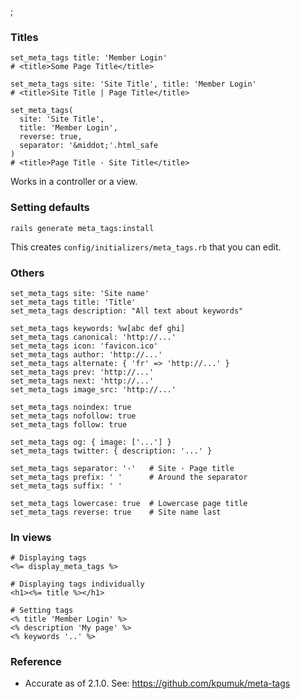 ;

### Titles

    set_meta_tags title: 'Member Login'
    # <title>Some Page Title</title>

    set_meta_tags site: 'Site Title', title: 'Member Login'
    # <title>Site Title | Page Title</title>

    set_meta_tags(
      site: 'Site Title',
      title: 'Member Login',
      reverse: true,
      separator: '&middot;'.html_safe
    )
    # <title>Page Title · Site Title</title>

Works in a controller or a view.

### Setting defaults

    rails generate meta_tags:install

This creates `config/initializers/meta_tags.rb` that you can edit.

### Others

    set_meta_tags site: 'Site name'
    set_meta_tags title: 'Title'
    set_meta_tags description: "All text about keywords"

    set_meta_tags keywords: %w[abc def ghi]
    set_meta_tags canonical: 'http://...'
    set_meta_tags icon: 'favicon.ico'
    set_meta_tags author: 'http://...'
    set_meta_tags alternate: { 'fr' => 'http://...' }
    set_meta_tags prev: 'http://...'
    set_meta_tags next: 'http://...'
    set_meta_tags image_src: 'http://...'

    set_meta_tags noindex: true
    set_meta_tags nofollow: true
    set_meta_tags follow: true

    set_meta_tags og: { image: ['...'] }
    set_meta_tags twitter: { description: '...' }

    set_meta_tags separator: '·'   # Site · Page title
    set_meta_tags prefix: ' '      # Around the separator
    set_meta_tags suffix: ' '

    set_meta_tags lowercase: true  # Lowercase page title
    set_meta_tags reverse: true    # Site name last

### In views

    # Displaying tags
    <%= display_meta_tags %>

    # Displaying tags individually
    <h1><%= title %></h1>

    # Setting tags
    <% title 'Member Login' %>
    <% description 'My page' %>
    <% keywords '..' %>

### Reference

-   Accurate as of 2.1.0. See: <a href="https://github.com/kpumuk/meta-tags" class="uri">https://github.com/kpumuk/meta-tags</a>
